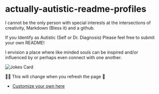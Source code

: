 # actually-autistic-readme-profiles

I cannot be the only person with special interests at the intersections of creativity, Markdown (Bless it) and a github. 

If you Identify as Autistic (Self or Dr. Diagnosis) Please feel free to submit your own README!

I envision a place where like minded souls can be inspired and/or influenced by or perhaps even connect with one another.

![Jokes Card](https://readme-jokes.vercel.app/api)

☝🏾 This will change when you refresh the page 🤣
  + [Customize your own here](https://github.com/ABSphreak/readme-jokes) 

